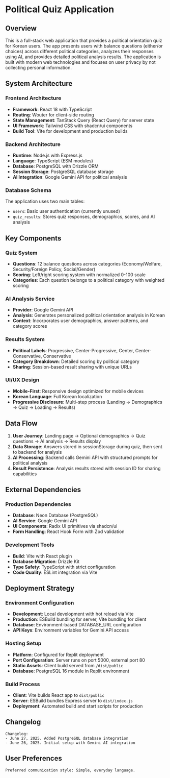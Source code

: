 # Political Quiz Application

## Overview

This is a full-stack web application that provides a political orientation quiz for Korean users. The app presents users with balance questions (either/or choices) across different political categories, analyzes their responses using AI, and provides detailed political analysis results. The application is built with modern web technologies and focuses on user privacy by not collecting personal information.

## System Architecture

### Frontend Architecture
- **Framework**: React 18 with TypeScript
- **Routing**: Wouter for client-side routing
- **State Management**: TanStack Query (React Query) for server state
- **UI Framework**: Tailwind CSS with shadcn/ui components
- **Build Tool**: Vite for development and production builds

### Backend Architecture
- **Runtime**: Node.js with Express.js
- **Language**: TypeScript (ESM modules)
- **Database**: PostgreSQL with Drizzle ORM
- **Session Storage**: PostgreSQL database storage
- **AI Integration**: Google Gemini API for political analysis

### Database Schema
The application uses two main tables:
- `users`: Basic user authentication (currently unused)
- `quiz_results`: Stores quiz responses, demographics, scores, and AI analysis

## Key Components

### Quiz System
- **Questions**: 12 balance questions across categories (Economy/Welfare, Security/Foreign Policy, Social/Gender)
- **Scoring**: Left/right scoring system with normalized 0-100 scale
- **Categories**: Each question belongs to a political category with weighted scoring

### AI Analysis Service
- **Provider**: Google Gemini API
- **Analysis**: Generates personalized political orientation analysis in Korean
- **Context**: Incorporates user demographics, answer patterns, and category scores

### Results System
- **Political Labels**: Progressive, Center-Progressive, Center, Center-Conservative, Conservative
- **Category Breakdown**: Detailed scoring by political category
- **Sharing**: Session-based result sharing with unique URLs

### UI/UX Design
- **Mobile-First**: Responsive design optimized for mobile devices
- **Korean Language**: Full Korean localization
- **Progressive Disclosure**: Multi-step process (Landing → Demographics → Quiz → Loading → Results)

## Data Flow

1. **User Journey**: Landing page → Optional demographics → Quiz questions → AI analysis → Results display
2. **Data Storage**: Answers stored in sessionStorage during quiz, then sent to backend for analysis
3. **AI Processing**: Backend calls Gemini API with structured prompts for political analysis
4. **Result Persistence**: Analysis results stored with session ID for sharing capabilities

## External Dependencies

### Production Dependencies
- **Database**: Neon Database (PostgreSQL)
- **AI Service**: Google Gemini API
- **UI Components**: Radix UI primitives via shadcn/ui
- **Form Handling**: React Hook Form with Zod validation

### Development Tools
- **Build**: Vite with React plugin
- **Database Migration**: Drizzle Kit
- **Type Safety**: TypeScript with strict configuration
- **Code Quality**: ESLint integration via Vite

## Deployment Strategy

### Environment Configuration
- **Development**: Local development with hot reload via Vite
- **Production**: ESBuild bundling for server, Vite bundling for client
- **Database**: Environment-based DATABASE_URL configuration
- **API Keys**: Environment variables for Gemini API access

### Hosting Setup
- **Platform**: Configured for Replit deployment
- **Port Configuration**: Server runs on port 5000, external port 80
- **Static Assets**: Client build served from `/dist/public`
- **Database**: PostgreSQL 16 module in Replit environment

### Build Process
- **Client**: Vite builds React app to `dist/public`
- **Server**: ESBuild bundles Express server to `dist/index.js`
- **Deployment**: Automated build and start scripts for production

## Changelog

```
Changelog:
- June 27, 2025. Added PostgreSQL database integration
- June 26, 2025. Initial setup with Gemini AI integration
```

## User Preferences

```
Preferred communication style: Simple, everyday language.
```